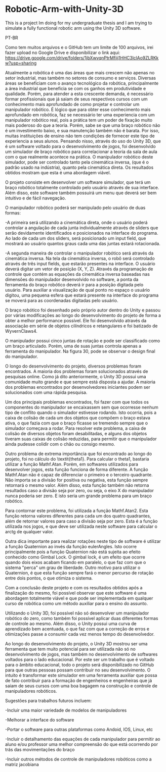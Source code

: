 # Robotic-Arm-with-Unity-3D
This is a project Im doing for my undergraduate thesis and I am trying to simulate a fully functional robotic arm using the Unity 3D software.



PT-BR

Como tem muitos arquivos e o GitHub tem um limite de 100 arquivos, irei fazer upload no Google Drive e disponibilizar o link aqui: https://drive.google.com/drive/folders/1jbXwvqnPtrMfiij1HHC3lclAo9ZLRKkw?usp=sharing

Atualmente a robótica é uma das áreas que mais crescem não apenas no setor industrial, mas também no setores de consumo e serviços. Diversas áreas se beneficiam com o avanço tecnológico da robótica, principalmente a área industrial que beneficia se com os ganhos em produtividade e qualidade. Porém, para atender a esta crescente demanda, é necessário formar profissionais que já saiam de seus respectivos cursos com um conhecimento mais aprofundado de como projetar e controlar um manipulador robótico.
É lógico que para obter esse conhecimento mais aprofundado em robótica, faz se necessário ter uma experiencia com um manipulador robótico real, pois a prática tem um poder de fixação muito mais poderoso do que a teoria. Porém, sabe se que uma braço robótico não é um investimento baixo, e sua manutenção também não é barata. Por isso, muitas instituições de ensino não tem condições de fornecer este tipo de experiencia a seus alunos. 
Pensando nisso, através do uso do Unity 3D, que é um software voltado para o desenvolvimento de jogos, foi desenvolvido um simulador de braço robótico para correlacionar a teoria da sala de aula com o que realmente acontece na prática.
O manipulador robótico deste simulador, pode ser controlado tanto pela cinemática inversa, (que é o padrão usado na indústria), quanto pela cinemática direta. Os resultados obtidos mostram que esta é uma abordagem viável.

O projeto consiste em desenvolver um software simulador, que terá um braço robótico totalmente controlado pelo usuário através de sua interface. Além disso, este software também possuirá um menu que deverá ser bem intuitivo e de fácil navegação.

O manipulador robótico poderá ser manipulado pelo usuário de duas formas:

-A primeira será utilizando a cinemática direta, onde o usuário poderá controlar a angulação de cada junta individualmente através de sliders que serão devidamente identificados e posicionados na interface do programa. Ao lado de cada um dos sliders, será posicionado um input field, que mostrará ao usuário quantos graus cada uma das juntas estará rotacionada.

-A segunda maneira de controlar o manipulador robótico será através da cinemática inversa. Na tela da cinemática inversa, o robô será controlado através de três input fields, que estarão presentes na interface. O usuário deverá digitar um vetor de posição (X, Y, Z). Através da programação de controle que contém as equações da cinemática inversa baseadas nas dimensões do manipulador desenvolvido no software, a ponta da ferramenta do braço robótico deverá ir para a posição digitada pelo usuário. Para auxiliar a visualização de qual ponto no espaço o usuário digitou, uma pequena esfera que estará presente na interface do programa se moverá para as coordenadas digitadas pelo usuário.

O braço robótico foi desenhado pelo próprio autor dentro do Unity e passou por várias modificações ao longo do desenvolvimento do projeto de forma a obter a melhor performance possível. Ele foi desenvolvido através da associação em série de objetos cilíndricos e retangulares e foi batizado de WyvernClaws4.

O manipulador possui cinco juntas de rotação e pode ser classificado como um braço articulado. Porém, uma de suas juntas controla apenas a ferramenta do manipulador. Na figura 30, pode se observar o design final do manipulador.

O longo do desenvolvimento do projeto, diversos problemas foram encontrados. A maioria dos problemas foram solucionados através de pesquisas online. Como já dito anteriormente, o Unity 3D possui uma comunidade muito grande e que sempre está disposta a ajudar. A maioria dos problemas encontrados por desenvolvedores iniciantes podem ser solucionados com uma rápida pesquisa.

Um dos principais problemas encontrados, foi fazer com que todos os componentes do manipulador se encaixassem sem que ocorresse nenhum tipo de conflito quando o simulador estivesse rodando. Isto ocorria, pois a caixa de colisão de cada um dos objetos que compõem o braço estava ativa, o que fazia com que o braço ficasse se tremendo sempre que o simulador começava a rodar. Para resolver este problema, a caixa de colisão de diversos objetos foram desabilitadas, e alguns dos objetos tiveram suas caixas de colisão reduzidas, para permitir que o manipulador ainda pudesse colidir com o chão ou consigo mesmo.

Outro problema de extrema importância que foi encontrado ao longo do projeto, foi no cálculo do \textit{theta1}. Para calcular o theta1, bastaria utilizar a função Mathf.Atan. Porém, em softwares utilizados para desenvolver jogos, esta função funciona de forma diferente. A função Mathf.Atan não é capaz de diferenciar o primeiro e o terceiro quadrante. Não importa se a divisão for positiva ou negativa, esta função sempre retornará o mesmo valor. Além disso, esta função também não retorna resultados caso a divisão seja por zero, ou seja, o eixo X do manipulador nunca poderia ser zero. E isto seria um grande problema para um braço robótico.

Para contornar este problema, foi utilizada a função Mathf.Atan2. Esta função retorna valores diferentes para cada um dos quatro quadrantes, além de retornar valores para caso a divisão seja por zero. Esta é a função utilizada nos jogos, e que deve ser utilizada neste software para calcular o arctg de qualquer valor.

Outra dica importante para realizar rotações neste tipo de software é utilizar a função Quaternion ao invés da função eulerAngles. Isto ocorre principalmente pois a função Quaternion não está sujeita ao efeito conhecido como Gimbal Lock. O gimbal lock, é um efeito que ocorre quando dois eixos acabam ficando em paralelo, o que faz com que o sistema "perca" um grau de liberdade. Outro motivo para utilizar o Quaternion, é que esta função sempre fará o menor percurso de rotação entre dois pontos, o que otimiza o sistema.

Com a conclusão deste projeto e com os resultados obtidos após a finalização do mesmo, foi possível observar que este software é uma abordagem totalmente viável e que pode ser implementada em qualquer curso de robótica como um método auxiliar para o ensino do assunto.

Utilizando o Unity 3D, foi possível não só desenvolver um manipulador robótico do zero, como também foi possível aplicar duas diferentes formas de controle ao mesmo. Além disso, o Unity possui uma curva de aprendizado bem acentuada, o que faz com que a correção de erros e otimizações passe a consumir cada vez menos tempo do desenvolvedor.

Ao longo do desenvolvimento do projeto, o Unity 3D mostrou ser uma ferramenta que tem muito potencial para ser utilizada não só no desenvolvimento de jogos, mas também no desenvolvimento de softwares voltados para o lado educacional. Por este ser um trabalho que é voltado para o âmbito educacional, todo o projeto será disponibilizado no GitHub para que outras pessoas possam contribuir no seu desenvolvimento. O intuito é transformar este simulador em uma ferramenta auxiliar que possa de fato contribuir para a formação de engenheiros e engenheiras que já saiam de seus cursos com uma boa bagagem na construção e controle de manipuladores robóticos.

Sugestões para trabalhos futuros incluem:

-Incluir uma maior variedade de modelos de manipuladores

-Melhorar a interface do software

-Portar o software para outras plataformas como Andoid, IOS, Linux, etc

-Incluir o detalhamento das equações de cada manipulador para permitir ao aluno e/ou professor uma melhor compreensão do que está ocorrendo por trás das movimentações do braço

-Incluir outros métodos de controle de manipuladores robóticos como a matriz jacobiana
